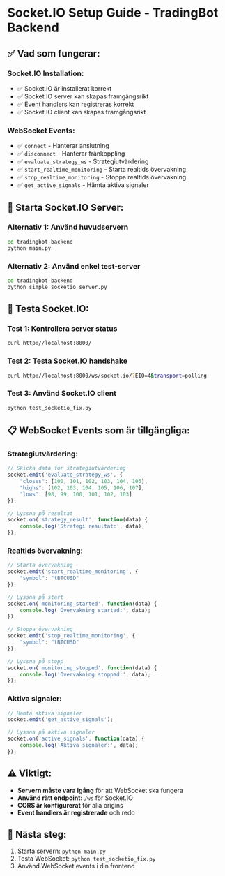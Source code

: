 # Socket.IO Setup Guide - TradingBot Backend

## ✅ **Vad som fungerar:**

### **Socket.IO Installation:**
- ✅ Socket.IO är installerat korrekt
- ✅ Socket.IO server kan skapas framgångsrikt
- ✅ Event handlers kan registreras korrekt
- ✅ Socket.IO client kan skapas framgångsrikt

### **WebSocket Events:**
- ✅ `connect` - Hanterar anslutning
- ✅ `disconnect` - Hanterar frånkoppling
- ✅ `evaluate_strategy_ws` - Strategiutvärdering
- ✅ `start_realtime_monitoring` - Starta realtids övervakning
- ✅ `stop_realtime_monitoring` - Stoppa realtids övervakning
- ✅ `get_active_signals` - Hämta aktiva signaler

## 🚀 **Starta Socket.IO Server:**

### **Alternativ 1: Använd huvudservern**
```bash
cd tradingbot-backend
python main.py
```

### **Alternativ 2: Använd enkel test-server**
```bash
cd tradingbot-backend
python simple_socketio_server.py
```

## 🔧 **Testa Socket.IO:**

### **Test 1: Kontrollera server status**
```bash
curl http://localhost:8000/
```

### **Test 2: Testa Socket.IO handshake**
```bash
curl http://localhost:8000/ws/socket.io/?EIO=4&transport=polling
```

### **Test 3: Använd Socket.IO client**
```bash
python test_socketio_fix.py
```

## 📋 **WebSocket Events som är tillgängliga:**

### **Strategiutvärdering:**
```javascript
// Skicka data för strategiutvärdering
socket.emit('evaluate_strategy_ws', {
    "closes": [100, 101, 102, 103, 104, 105],
    "highs": [102, 103, 104, 105, 106, 107],
    "lows": [98, 99, 100, 101, 102, 103]
});

// Lyssna på resultat
socket.on('strategy_result', function(data) {
    console.log('Strategi resultat:', data);
});
```

### **Realtids övervakning:**
```javascript
// Starta övervakning
socket.emit('start_realtime_monitoring', {
    "symbol": "tBTCUSD"
});

// Lyssna på start
socket.on('monitoring_started', function(data) {
    console.log('Övervakning startad:', data);
});

// Stoppa övervakning
socket.emit('stop_realtime_monitoring', {
    "symbol": "tBTCUSD"
});

// Lyssna på stopp
socket.on('monitoring_stopped', function(data) {
    console.log('Övervakning stoppad:', data);
});
```

### **Aktiva signaler:**
```javascript
// Hämta aktiva signaler
socket.emit('get_active_signals');

// Lyssna på aktiva signaler
socket.on('active_signals', function(data) {
    console.log('Aktiva signaler:', data);
});
```

## ⚠️ **Viktigt:**

- **Servern måste vara igång** för att WebSocket ska fungera
- **Använd rätt endpoint:** `/ws` för Socket.IO
- **CORS är konfigurerat** för alla origins
- **Event handlers är registrerade** och redo

## 🎯 **Nästa steg:**

1. Starta servern: `python main.py`
2. Testa WebSocket: `python test_socketio_fix.py`
3. Använd WebSocket events i din frontend
